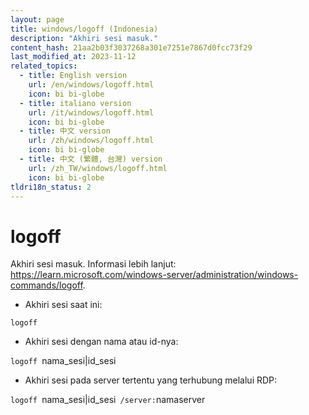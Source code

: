 ```yaml
---
layout: page
title: windows/logoff (Indonesia)
description: "Akhiri sesi masuk."
content_hash: 21aa2b03f3037268a301e7251e7867d0fcc73f29
last_modified_at: 2023-11-12
related_topics:
  - title: English version
    url: /en/windows/logoff.html
    icon: bi bi-globe
  - title: italiano version
    url: /it/windows/logoff.html
    icon: bi bi-globe
  - title: 中文 version
    url: /zh/windows/logoff.html
    icon: bi bi-globe
  - title: 中文 (繁體, 台灣) version
    url: /zh_TW/windows/logoff.html
    icon: bi bi-globe
tldri18n_status: 2
---
```

# logoff

Akhiri sesi masuk.
Informasi lebih lanjut: <https://learn.microsoft.com/windows-server/administration/windows-commands/logoff>.

- Akhiri sesi saat ini:

`logoff`

- Akhiri sesi dengan nama atau id-nya:

`logoff `<span class="tldr-var badge badge-pill bg-dark-lm bg-white-dm text-white-lm text-dark-dm font-weight-bold">nama_sesi|id_sesi</span>

- Akhiri sesi pada server tertentu yang terhubung melalui RDP:

`logoff `<span class="tldr-var badge badge-pill bg-dark-lm bg-white-dm text-white-lm text-dark-dm font-weight-bold">nama_sesi|id_sesi</span>` /server:`<span class="tldr-var badge badge-pill bg-dark-lm bg-white-dm text-white-lm text-dark-dm font-weight-bold">namaserver</span>

